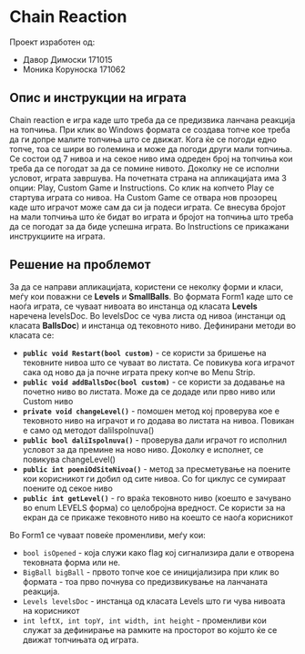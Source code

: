 # Chain Reaction
Проект изработен од:
 - Давор Димоски 171015
 - Моника Коруноска 171062

## Опис и инструкции на играта
Chain reaction е игра каде што треба да се предизвика ланчана реакција на топчиња. При клик во Windows формата се создава топче кое треба да ги допре малите топчиња што се движат. Кога ќе се погоди едно топче, тоа се шири во големина и може да погоди други мали топчиња. Се состои од 7 нивоа и на секое ниво има одреден број на топчиња кои треба да се погодат за да се помине нивото. Доколку не се исполни условот, играта завршува.
На почетната страна на апликацијата има 3 опции: Play, Custom Game и Instructions. Со клик на копчето Play се стартува играта со нивоа. На Custom Game се отвара нов прозорец каде што играчот може сам да си ја подеси играта. Се внесува бројот на мали топчиња што ќе бидат во играта и бројот на топчиња што треба да се погодат за да биде успешна играта. Во Instructions се прикажани инструкциите на играта.

## Решение на проблемот
За да се направи апликацијата, користени се неколку форми и класи, меѓу кои поважни се **Levels** и **SmallBalls**. Во формата Form1 каде што се наоѓа играта, се чуваат нивоата во инстанца од класата **Levels** наречена levelsDoc. Во levelsDoc се чува листа од нивоа (инстанци од класата **BallsDoc**) и инстанца од тековното ниво. Дефинирани методи во класата се:

 - **`public void Restart(bool custom)`** - се користи за бришење на тековните нивоа што се чуваат во листата. Се повикува кога играчот сака од ново да ја почне играта преку копче во Menu Strip.
 - **`public void addBallsDoc(bool custom)`** - се користи за додавање на почетно ниво во листата. Може да се додаде или прво ниво или Custom ниво
 - **`private void changeLevel()`** - помошен метод кој проверува кое е тековното ниво на играчот и го додава во листата на нивоа. Повикан е само од методот daliIspolnuva()
 - **`public bool daliIspolnuva()`** - проверува дали играчот го исполнил условот за да премине на ново ниво. Доколку е исполнет, се повикува changeLevel()
 - **`public int poeniOdSiteNivoa()`** - метод за пресметување на поените кои корисникот ги добил од сите нивоа. Со for циклус се сумираат поените од секое ниво
 - **`public int getLevel()`**  - го враќа тековното ниво (коешто е зачувано во enum LEVELS форма) со целобројна вредност. Се користи за на екран да се прикаже тековното ниво на коешто се наоѓа корисникот

Во Form1 се чуваат повеќе променливи, меѓу кои: 
- `bool isOpened` - која служи како flag кој сигнализира дали е отворена тековната форма или не.
- `BigBall bigBall` - првото топче кое се иницијализира при клик во формата - тоа прво почнува со предизвикување на ланчаната реакција.
- `Levels levelsDoc` - инстанца од класата Levels што ги чува нивоата на корисникот
- `int leftX, int topY, int width, int height` - променливи кои служат за дефинирање на рамките на просторот во којшто ќе се движат топчињата од играта.
